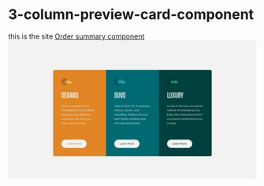 # 3-column-preview-card-component
this is the site [Order summary component]()
![](design/desktop-design.jpg)
